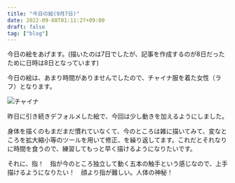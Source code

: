 ```yaml
---
title: "今日の絵(9月7日)"
date: 2022-09-08T01:11:27+09:00
draft: false
tag: ["blog"]
---
```

今日の絵をあげます。(描いたのは7日でしたが、記事を作成するのが8日だったために日時は8日となっています)

今日の絵は、あまり時間がありませんでしたので、チャイナ服を着た女性（ラフ）となります。

<!--more-->

![チャイナ](/img/220907.jpg)

昨日に引き続きデフォルメした絵で、今回は少し動きを加えるようにしました。

身体を描くのもまだまだ慣れていなくて、今のところは雑に描いてみて、変なところを拡大縮小等のツールを用いて修正、を繰り返してます。これだとそれなりに時間を食うので、練習してもっと早く描けるようになりたいです。

それに、指！　指が今のところ独立して動く五本の触手という感じなので、上手描けるようになりたい！　顔より指が難しい。人体の神秘！

